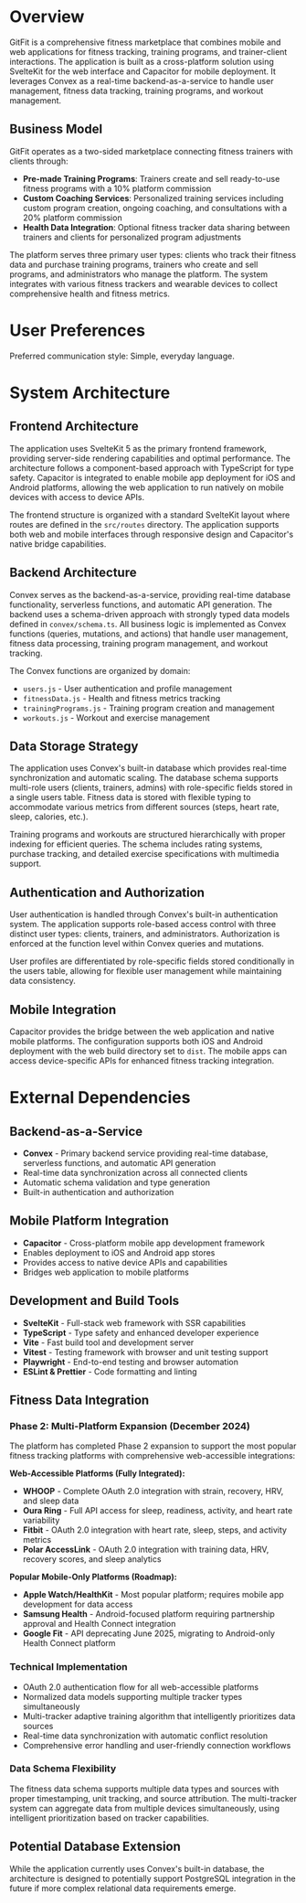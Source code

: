 # Overview

GitFit is a comprehensive fitness marketplace that combines mobile and web applications for fitness tracking, training programs, and trainer-client interactions. The application is built as a cross-platform solution using SvelteKit for the web interface and Capacitor for mobile deployment. It leverages Convex as a real-time backend-as-a-service to handle user management, fitness data tracking, training programs, and workout management.

## Business Model
GitFit operates as a two-sided marketplace connecting fitness trainers with clients through:
- **Pre-made Training Programs**: Trainers create and sell ready-to-use fitness programs with a 10% platform commission
- **Custom Coaching Services**: Personalized training services including custom program creation, ongoing coaching, and consultations with a 20% platform commission
- **Health Data Integration**: Optional fitness tracker data sharing between trainers and clients for personalized program adjustments

The platform serves three primary user types: clients who track their fitness data and purchase training programs, trainers who create and sell programs, and administrators who manage the platform. The system integrates with various fitness trackers and wearable devices to collect comprehensive health and fitness metrics.

# User Preferences

Preferred communication style: Simple, everyday language.

# System Architecture

## Frontend Architecture
The application uses SvelteKit 5 as the primary frontend framework, providing server-side rendering capabilities and optimal performance. The architecture follows a component-based approach with TypeScript for type safety. Capacitor is integrated to enable mobile app deployment for iOS and Android platforms, allowing the web application to run natively on mobile devices with access to device APIs.

The frontend structure is organized with a standard SvelteKit layout where routes are defined in the `src/routes` directory. The application supports both web and mobile interfaces through responsive design and Capacitor's native bridge capabilities.

## Backend Architecture
Convex serves as the backend-as-a-service, providing real-time database functionality, serverless functions, and automatic API generation. The backend uses a schema-driven approach with strongly typed data models defined in `convex/schema.ts`. All business logic is implemented as Convex functions (queries, mutations, and actions) that handle user management, fitness data processing, training program management, and workout tracking.

The Convex functions are organized by domain:
- `users.js` - User authentication and profile management
- `fitnessData.js` - Health and fitness metrics tracking
- `trainingPrograms.js` - Training program creation and management
- `workouts.js` - Workout and exercise management

## Data Storage Strategy
The application uses Convex's built-in database which provides real-time synchronization and automatic scaling. The database schema supports multi-role users (clients, trainers, admins) with role-specific fields stored in a single users table. Fitness data is stored with flexible typing to accommodate various metrics from different sources (steps, heart rate, sleep, calories, etc.).

Training programs and workouts are structured hierarchically with proper indexing for efficient queries. The schema includes rating systems, purchase tracking, and detailed exercise specifications with multimedia support.

## Authentication and Authorization
User authentication is handled through Convex's built-in authentication system. The application supports role-based access control with three distinct user types: clients, trainers, and administrators. Authorization is enforced at the function level within Convex queries and mutations.

User profiles are differentiated by role-specific fields stored conditionally in the users table, allowing for flexible user management while maintaining data consistency.

## Mobile Integration
Capacitor provides the bridge between the web application and native mobile platforms. The configuration supports both iOS and Android deployment with the web build directory set to `dist`. The mobile apps can access device-specific APIs for enhanced fitness tracking integration.

# External Dependencies

## Backend-as-a-Service
- **Convex** - Primary backend service providing real-time database, serverless functions, and automatic API generation
- Real-time data synchronization across all connected clients
- Automatic schema validation and type generation
- Built-in authentication and authorization

## Mobile Platform Integration
- **Capacitor** - Cross-platform mobile app development framework
- Enables deployment to iOS and Android app stores
- Provides access to native device APIs and capabilities
- Bridges web application to mobile platforms

## Development and Build Tools
- **SvelteKit** - Full-stack web framework with SSR capabilities
- **TypeScript** - Type safety and enhanced developer experience
- **Vite** - Fast build tool and development server
- **Vitest** - Testing framework with browser and unit testing support
- **Playwright** - End-to-end testing and browser automation
- **ESLint & Prettier** - Code formatting and linting

## Fitness Data Integration

### Phase 2: Multi-Platform Expansion (December 2024)
The platform has completed Phase 2 expansion to support the most popular fitness tracking platforms with comprehensive web-accessible integrations:

**Web-Accessible Platforms (Fully Integrated):**
- **WHOOP** - Complete OAuth 2.0 integration with strain, recovery, HRV, and sleep data
- **Oura Ring** - Full API access for sleep, readiness, activity, and heart rate variability
- **Fitbit** - OAuth 2.0 integration with heart rate, sleep, steps, and activity metrics
- **Polar AccessLink** - OAuth 2.0 integration with training data, HRV, recovery scores, and sleep analytics

**Popular Mobile-Only Platforms (Roadmap):**
- **Apple Watch/HealthKit** - Most popular platform; requires mobile app development for data access
- **Samsung Health** - Android-focused platform requiring partnership approval and Health Connect integration
- **Google Fit** - API deprecating June 2025, migrating to Android-only Health Connect platform

### Technical Implementation
- OAuth 2.0 authentication flow for all web-accessible platforms
- Normalized data models supporting multiple tracker types simultaneously
- Multi-tracker adaptive training algorithm that intelligently prioritizes data sources
- Real-time data synchronization with automatic conflict resolution
- Comprehensive error handling and user-friendly connection workflows

### Data Schema Flexibility
The fitness data schema supports multiple data types and sources with proper timestamping, unit tracking, and source attribution. The multi-tracker system can aggregate data from multiple devices simultaneously, using intelligent prioritization based on tracker capabilities.

## Potential Database Extension
While the application currently uses Convex's built-in database, the architecture is designed to potentially support PostgreSQL integration in the future if more complex relational data requirements emerge.